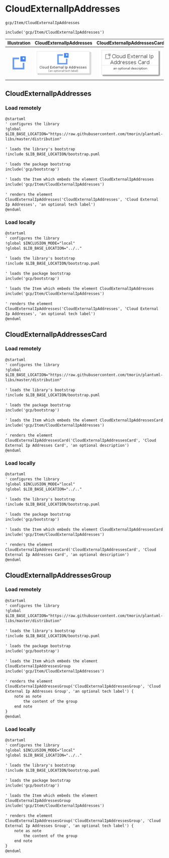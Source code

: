 # CloudExternalIpAddresses


```text
gcp/Item/CloudExternalIpAddresses
```

```text
include('gcp/Item/CloudExternalIpAddresses')
```



| Illustration | CloudExternalIpAddresses | CloudExternalIpAddressesCard | CloudExternalIpAddressesGroup |
| :---: | :---: | :---: | :---: |
| ![illustration for Illustration](../../gcp/Item/CloudExternalIpAddresses.png) | ![illustration for CloudExternalIpAddresses](../../gcp/Item/CloudExternalIpAddresses.Local.png) | ![illustration for CloudExternalIpAddressesCard](../../gcp/Item/CloudExternalIpAddressesCard.Local.png) | ![illustration for CloudExternalIpAddressesGroup](../../gcp/Item/CloudExternalIpAddressesGroup.Local.png) |




## CloudExternalIpAddresses

### Load remotely
```plantuml
@startuml
' configures the library
!global $LIB_BASE_LOCATION="https://raw.githubusercontent.com/tmorin/plantuml-libs/master/distribution"

' loads the library's bootstrap
!include $LIB_BASE_LOCATION/bootstrap.puml

' loads the package bootstrap
include('gcp/bootstrap')

' loads the Item which embeds the element CloudExternalIpAddresses
include('gcp/Item/CloudExternalIpAddresses')

' renders the element
CloudExternalIpAddresses('CloudExternalIpAddresses', 'Cloud External Ip Addresses', 'an optional tech label')
@enduml
```

### Load locally
```plantuml
@startuml
' configures the library
!global $INCLUSION_MODE="local"
!global $LIB_BASE_LOCATION="../.."

' loads the library's bootstrap
!include $LIB_BASE_LOCATION/bootstrap.puml

' loads the package bootstrap
include('gcp/bootstrap')

' loads the Item which embeds the element CloudExternalIpAddresses
include('gcp/Item/CloudExternalIpAddresses')

' renders the element
CloudExternalIpAddresses('CloudExternalIpAddresses', 'Cloud External Ip Addresses', 'an optional tech label')
@enduml
```

## CloudExternalIpAddressesCard

### Load remotely
```plantuml
@startuml
' configures the library
!global $LIB_BASE_LOCATION="https://raw.githubusercontent.com/tmorin/plantuml-libs/master/distribution"

' loads the library's bootstrap
!include $LIB_BASE_LOCATION/bootstrap.puml

' loads the package bootstrap
include('gcp/bootstrap')

' loads the Item which embeds the element CloudExternalIpAddressesCard
include('gcp/Item/CloudExternalIpAddresses')

' renders the element
CloudExternalIpAddressesCard('CloudExternalIpAddressesCard', 'Cloud External Ip Addresses Card', 'an optional description')
@enduml
```

### Load locally
```plantuml
@startuml
' configures the library
!global $INCLUSION_MODE="local"
!global $LIB_BASE_LOCATION="../.."

' loads the library's bootstrap
!include $LIB_BASE_LOCATION/bootstrap.puml

' loads the package bootstrap
include('gcp/bootstrap')

' loads the Item which embeds the element CloudExternalIpAddressesCard
include('gcp/Item/CloudExternalIpAddresses')

' renders the element
CloudExternalIpAddressesCard('CloudExternalIpAddressesCard', 'Cloud External Ip Addresses Card', 'an optional description')
@enduml
```

## CloudExternalIpAddressesGroup

### Load remotely
```plantuml
@startuml
' configures the library
!global $LIB_BASE_LOCATION="https://raw.githubusercontent.com/tmorin/plantuml-libs/master/distribution"

' loads the library's bootstrap
!include $LIB_BASE_LOCATION/bootstrap.puml

' loads the package bootstrap
include('gcp/bootstrap')

' loads the Item which embeds the element CloudExternalIpAddressesGroup
include('gcp/Item/CloudExternalIpAddresses')

' renders the element
CloudExternalIpAddressesGroup('CloudExternalIpAddressesGroup', 'Cloud External Ip Addresses Group', 'an optional tech label') {
    note as note
        the content of the group
    end note
}
@enduml
```

### Load locally
```plantuml
@startuml
' configures the library
!global $INCLUSION_MODE="local"
!global $LIB_BASE_LOCATION="../.."

' loads the library's bootstrap
!include $LIB_BASE_LOCATION/bootstrap.puml

' loads the package bootstrap
include('gcp/bootstrap')

' loads the Item which embeds the element CloudExternalIpAddressesGroup
include('gcp/Item/CloudExternalIpAddresses')

' renders the element
CloudExternalIpAddressesGroup('CloudExternalIpAddressesGroup', 'Cloud External Ip Addresses Group', 'an optional tech label') {
    note as note
        the content of the group
    end note
}
@enduml
```


